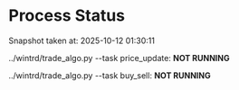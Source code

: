 # Process Status

Snapshot taken at: 2025-10-12 01:30:11

../wintrd/trade_algo.py --task price_update: **NOT RUNNING**

../wintrd/trade_algo.py --task buy_sell: **NOT RUNNING**

